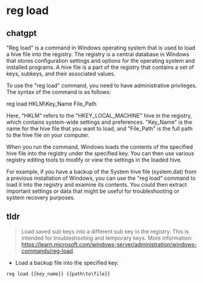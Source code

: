 # reg load 
## chatgpt 
"Reg load" is a command in Windows operating system that is used to load a hive file into the registry. The registry is a central database in Windows that stores configuration settings and options for the operating system and installed programs. A hive file is a part of the registry that contains a set of keys, subkeys, and their associated values.

To use the "reg load" command, you need to have administrative privileges. The syntax of the command is as follows:

reg load HKLM\Key_Name File_Path

Here, "HKLM" refers to the "HKEY_LOCAL_MACHINE" hive in the registry, which contains system-wide settings and preferences. "Key_Name" is the name for the hive file that you want to load, and "File_Path" is the full path to the hive file on your computer.

When you run the command, Windows loads the contents of the specified hive file into the registry under the specified key. You can then use various registry editing tools to modify or view the settings in the loaded hive.

For example, if you have a backup of the System hive file (system.dat) from a previous installation of Windows, you can use the "reg load" command to load it into the registry and examine its contents. You could then extract important settings or data that might be useful for troubleshooting or system recovery purposes. 

## tldr 
 
> Load saved sub keys into a different sub key in the registry.
> This is intended for troubleshooting and temporary keys.
> More information: <https://learn.microsoft.com/windows-server/administration/windows-commands/reg-load>.

- Load a backup file into the specified key:

`reg load {{key_name}} {{path\to\file}}`
